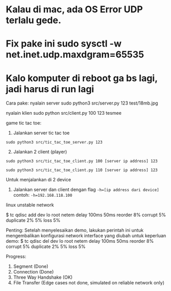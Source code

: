 # Kalau di mac, ada OS Error UDP terlalu gede.

# Fix pake ini sudo sysctl -w net.inet.udp.maxdgram=65535

# Kalo komputer di reboot ga bs lagi, jadi harus di run lagi

Cara pake:
nyalain server
sudo python3 src/server.py 123 test/18mb.jpg

nyalain klien
sudo python src/client.py 100 123 tesmee

game tic tac toe:
1. Jalankan server tic tac toe
```
sudo python3 src/tic_tac_toe_server.py 123
```
2. Jalankan 2 client (player)
```
sudo python3 src/tic_tac_toe_client.py 100 [server ip address] 123

sudo python3 src/tic_tac_toe_client.py 110 [server ip address] 123
```

Untuk menjalankan di 2 device
1. Jalankan server dan client dengan flag `-h=[ip address dari device]` contoh: `-h=192.168.118.100`

linux unstable network

$ tc qdisc add dev lo root netem delay 100ms 50ms reorder 8% corrupt 5% duplicate 2% 5% loss 5%

Penting: Setelah menyelesaikan demo, lakukan perintah ini untuk mengembalikan konfigurasi network interface yang diubah untuk keperluan demo:
$ tc qdisc del dev lo root netem delay 100ms 50ms reorder 8% corrupt 5% duplicate 2% 5% loss 5%

Progress:

1. Segment (Done)
2. Connection (Done)
3. Three Way Handshake (OK)
4. File Transfer (Edge cases not done, simulated on reliable network only)
